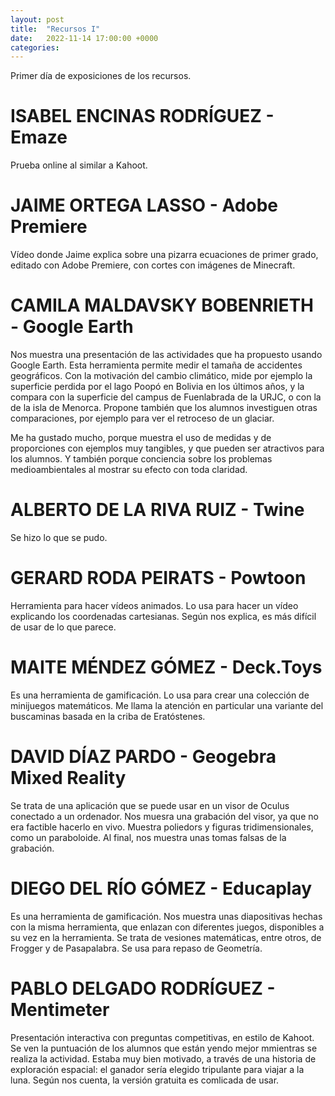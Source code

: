 ```yaml
---
layout: post
title:  "Recursos I"
date:   2022-11-14 17:00:00 +0000
categories:
---
```

Primer día de exposiciones de los recursos.

# ISABEL ENCINAS RODRÍGUEZ - Emaze
Prueba online al similar a Kahoot.

# JAIME ORTEGA LASSO - Adobe Premiere
Vídeo donde Jaime explica sobre una pizarra ecuaciones de primer grado, editado con Adobe Premiere, con cortes con imágenes de Minecraft.

# CAMILA MALDAVSKY BOBENRIETH - Google Earth
Nos muestra una presentación de las actividades que ha propuesto usando Google Earth. Esta herramienta permite medir el tamaña de accidentes geográficos. Con la motivación del cambio climático, mide por ejemplo la superficie perdida por el lago Poopó en Bolivia en los últimos años, y la compara con la superficie del campus de Fuenlabrada de la URJC, o con la de la isla de Menorca. Propone también que los alumnos investiguen otras comparaciones, por ejemplo para ver el retroceso de un glaciar.

Me ha gustado mucho, porque muestra el uso de medidas y de proporciones con ejemplos muy tangibles, y que pueden ser atractivos para los alumnos. Y también porque conciencia sobre los problemas medioambientales al mostrar su efecto con toda claridad.

# ALBERTO DE LA RIVA RUIZ - Twine
Se hizo lo que se pudo.

# GERARD RODA PEIRATS - Powtoon
Herramienta para hacer vídeos animados. Lo usa para hacer un vídeo explicando los coordenadas cartesianas. Según nos explica, es más difícil de usar de lo que parece.<!--Muy buena voz.-->

# MAITE MÉNDEZ GÓMEZ - Deck.Toys
Es una herramienta de gamificación. Lo usa para crear una colección de minijuegos matemáticos. Me llama la atención en particular una variante del buscaminas basada en la criba de Eratóstenes.

# DAVID DÍAZ PARDO - Geogebra Mixed Reality
Se trata de una aplicación que se puede usar en un visor de Oculus conectado a un ordenador. Nos muesra una grabación del visor, ya que no era factible hacerlo en vivo. Muestra poliedors y figuras tridimensionales, como un paraboloide. Al final, nos muestra unas tomas falsas de la grabación.

# DIEGO DEL RÍO GÓMEZ - Educaplay
Es una herramienta de gamificación. Nos muestra unas diapositivas hechas con la misma herramienta, que enlazan con diferentes juegos, disponibles a su vez en la herramienta. Se trata de vesiones matemáticas, entre otros, de Frogger y de Pasapalabra. Se usa para repaso de Geometría.

# PABLO DELGADO RODRÍGUEZ - Mentimeter
Presentación interactiva con preguntas competitivas, en estilo de Kahoot. Se ven la puntuación de los alumnos que están yendo mejor mmientras se realiza la actividad. Estaba muy bien motivado, a través de una historia de exploración espacial: el ganador sería elegido tripulante para viajar a la luna. Según nos cuenta, la versión gratuita es comlicada de usar.
